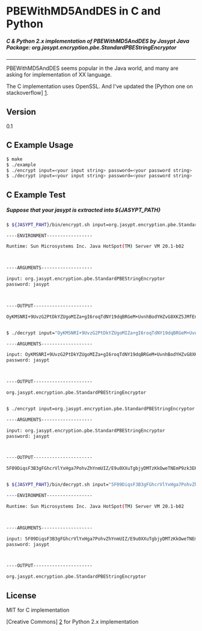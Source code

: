 PBEWithMD5AndDES in C and Python
================

##### C &amp; Python 2.x implementation of PBEWithMD5AndDES by Jasypt Java Package: org.jasypt.encryption.pbe.StandardPBEStringEncryptor
----

PBEWithMD5AndDES seems popular in the Java world, and many are asking for implementation of XX language.

The C implementation uses OpenSSL. And I've updated the [Python one on stackoverflow] [1].

Version
----

0.1

C Example Usage
-----------

```sh
$ make
$ ./example
$ ./encrypt input=<your input string> password=<your password string>
$ ./decrypt input=<your input string> password=<your password string>
```

C Example Test
--------------

##### Suppose that your jasypt is extracted into ${JASYPT_PATH}

```sh
$ ${JASYPT_PAHT}/bin/encrypt.sh input=org.jasypt.encryption.pbe.StandardPBEStringEncryptor password=jasypt

----ENVIRONMENT-----------------

Runtime: Sun Microsystems Inc. Java HotSpot(TM) Server VM 20.1-b02



----ARGUMENTS-------------------

input: org.jasypt.encryption.pbe.StandardPBEStringEncryptor
password: jasypt



----OUTPUT----------------------

OyKMSNRI+9UvzG2PtDkYZUgoMIZa+gI6roqTdNY19dqBRGeM+UvnhBodYHZvG8XKZ5JMfEnI43r9jNaeH2wlrg==


$ ./decrypt input="OyKMSNRI+9UvzG2PtDkYZUgoMIZa+gI6roqTdNY19dqBRGeM+UvnhBodYHZvG8XKZ5JMfEnI43r9jNaeH2wlrg==" password=jasypt

----ARGUMENTS-------------------

input: OyKMSNRI+9UvzG2PtDkYZUgoMIZa+gI6roqTdNY19dqBRGeM+UvnhBodYHZvG8XKZ5JMfEnI43r9jNaeH2wlrg==
password: jasypt



----OUTPUT----------------------

org.jasypt.encryption.pbe.StandardPBEStringEncryptor


$ ./encrypt input=org.jasypt.encryption.pbe.StandardPBEStringEncryptor password=jasypt

----ARGUMENTS-------------------

input: org.jasypt.encryption.pbe.StandardPBEStringEncryptor
password: jasypt



----OUTPUT----------------------

5F09DiqsF3B3gFGhcrVlYxHga7PohvZhYnmUIZ/E9u0XXuTgbjyDMTzKkOweTNEmP9zk3EKD1p/oNwzgfINgTg==


$ ${JASYPT_PAHT}/bin/decrypt.sh input="5F09DiqsF3B3gFGhcrVlYxHga7PohvZhYnmUIZ/E9u0XXuTgbjyDMTzKkOweTNEmP9zk3EKD1p/oNwzgfINgTg==" password=jasypt

----ENVIRONMENT-----------------

Runtime: Sun Microsystems Inc. Java HotSpot(TM) Server VM 20.1-b02



----ARGUMENTS-------------------

input: 5F09DiqsF3B3gFGhcrVlYxHga7PohvZhYnmUIZ/E9u0XXuTgbjyDMTzKkOweTNEmP9zk3EKD1p/oNwzgfINgTg==
password: jasypt



----OUTPUT----------------------

org.jasypt.encryption.pbe.StandardPBEStringEncryptor

```

License
----

MIT for C implementation

[Creative Commons] [2] for Python 2.x implementation


[1]:http://stackoverflow.com/questions/10814071/implementation-of-pbewithmd5anddes-in-ruby/25033895
[2]:http://meta.stackexchange.com/questions/12527/do-i-have-to-worry-about-copyright-issues-for-code-posted-on-stack-overflow

